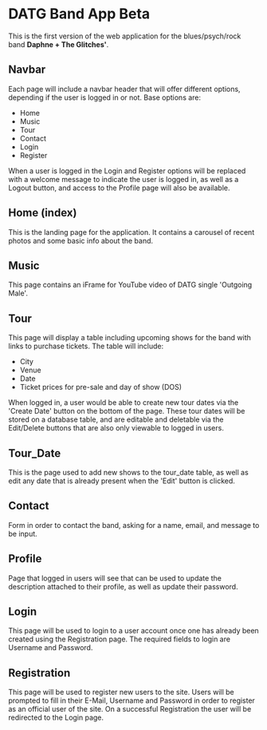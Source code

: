 # DATG Band App Beta

This is the first version of the web application for the blues/psych/rock band **Daphne + The Glitches'**.

## Navbar

Each page will include a navbar header that will offer different options, depending if the user is logged in or not.
Base options are:

- Home
- Music
- Tour
- Contact
- Login
- Register

When a user is logged in the Login and Register options will be replaced with a welcome message to indicate the user is
logged in, as well as a Logout button, and access to the Profile page will also be available.

## Home (index)

This is the landing page for the application. It contains a carousel of recent photos and some basic info about the
band.

## Music

This page contains an iFrame for YouTube video of DATG single 'Outgoing Male'.

## Tour

This page will display a table including upcoming shows for the band with links to purchase tickets. The table will
include:

- City
- Venue
- Date
- Ticket prices for pre-sale and day of show (DOS)

When logged in, a user would be able to create new tour dates via the 'Create Date' button on the bottom of the page.
These tour dates will be stored on a database table, and are editable and deletable via the Edit/Delete buttons that are
also only viewable to logged in users.

## Tour_Date

This is the page used to add new shows to the tour_date table, as well as edit any date that is already present when
the 'Edit' button is clicked.

## Contact

Form in order to contact the band, asking for a name, email, and message to be input.

## Profile

Page that logged in users will see that can be used to update the description attached to their profile, as well as
update their password.

## Login

This page will be used to login to a user account once one has already been created using the Registration page. The
required fields to login are Username and Password.

## Registration

This page will be used to register new users to the site. Users will be prompted to fill in their E-Mail, Username and
Password in order to register as an official user of the site. On a successful Registration the user will be redirected
to the Login page.

